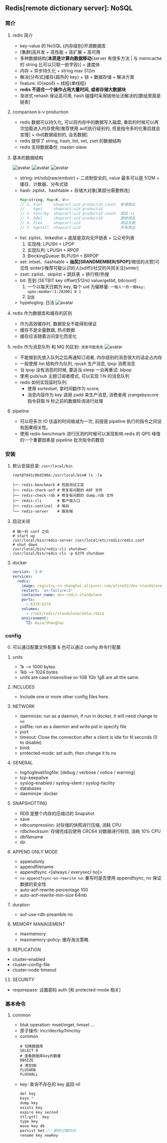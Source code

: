 ## Redis[remote dictionary server]: NoSQL

### 简介

1. redis 简介

   - key-value 的 NoSQL {内存级别}开源数据库
   - [集群]高并发 + 高性能 + 高扩展 + 高可用
   - 多种数据结构[**本质是计算向数据移动**{server 有很多方法 | 与 memcache 的 string 比可以只取一些字段}] + 速度快
   - 内存 + 异步持久化 + string max 512m
   - 解决[分布式]缓存{超热的 key} + 锁 + 数据存储 + 解决方案
   - feature: IO{epoll} + 线程{单线程}
   - **redis 不适合一个操作占用大量时间, 或者存储大数据块**
   - 渐进式 rehash 保证高可用, hash 碰撞时采用链地址法解决的[数组里面是链表]

2. comparison k-v production

   - redis 数据可以持久化, 可以将内存中的数据写入磁盘, 重启的时候可以再次加载进入内存使用[推荐使用 aof[执行级别的, 但是指令多的化重启就会变慢] + rbd[数据级别的, 会丢数据]
   - redis 提供了 string, hash, list, set, zset 的数据结构
   - redis 支持数据备份, master-slave

3. 基本的数据结构

   ![avatar](/static/image/db/redis-data-generic.png)
   ![avatar](/static/image/db/redis-data-struct.png)
   ![avatar](/static/image/db/rredis-data.png)

   - string: int/sds[raw/embstr] + 二进制安全的, value 最多可以是 512M + 缓存、计数器、分布式锁
   - hash: ziplist、hashtable + 存储大对象[某部分需要修改]
     ```java
     Map<string, Map<K, V>>
     // 1. hset     shopcart:uid productid count  新增商品
     //    hget     shopcart:uid productid
     // 2. hincrby  shopcart:uid productid count  商品 +1
     // 3. hdel     shopcart:uid productid        删除商品
     // 4. hlen     shopcart:uid                  商品总数
     // 5. hgetall  shopcart:uid                  所有商品
     ```
   - list: ziplist、linkedlist + 底层是双向无环链表 + 公众号列表
     1. 实现栈: LPUSH + LPOP
     2. 实现队列: LPUSH + RPOP
     3. BlockingQueue: BLPUSH + BRPOP
   - set: intset、hashtable + **抽奖[SRANDMEMBER/SPOP]**/微信的点赞[可见性 sinter]/推荐可能认识的人[sdiff]/社交的共同关注[sinter]
   - zset: ziplist、skiplist + 跳跃表 + 排行榜/热搜
   - bit: 签到 [SETBIT key offset(512m) value/getbit, bitcount]
     1. 一个以每天日期为 key, 每个 uid 为偏移量: `一個人一月一個key: upms:member:1:202001 0 1`
     2. [link](https://github.com/Alice52/Alice52/issues/58#issue-971076463)
   - hypeloglog: 日活
     ![avatar](https://user-images.githubusercontent.com/42330329/169218334-ec9a9480-f47b-4a83-9d49-f8581fc2ad84.png)

4. redis 作为数据库和缓存的区别

   - 作为高效缓存时, 数据安全不能得到保证
   - 缓存不是全量数据, 热点数据
   - 缓存应该随着访问变化而变化

5. redis 作为消息队列 和 MQ 的区别: `消息可能丢失`
   ![avatar](/static/image/db/redis-mq.png)

   - 不能做到先放入队列之后再通知订阅者, 内存级别的消息很大的话会占内存
   - 一般使用 list 结构作为队列, rpush 生产消息, lpop 消费消息
   - 当 lpop 没有消息的时候, 要适当 sleep 一会再重试: blpop
   - 使用 pub/sub 主题订阅者模式, 可以实现 1:N 的消息队列
   - redis 如何实现延时队列:
     - 使用 sortedset, 拿时间戳作为 score,
     - 消息内容作为 key 调用 zadd 来生产消息, 消费者用 zrangebyscore 指令获取 N 秒之前的数据轮询进行处理

6. pipeline

   - 可以将多次 IO 往返的时间缩减为一次, 前提是 pipeline 执行的指令之间没有因果相关性。
   - 使用 redis-benchmark 进行压测的时候可以发现影响 redis 的 QPS 峰值的一个重要因素是 pipeline 批次指令的数目

### 安装

1. 默认安装目录: `/usr/local/bin`

   ```shell
   root@7d41c0bd290a:/usr/local/bin# ls -la

   ├── redis-benchmark # 性能测试工具
   ├── redis-check-aof # 修复有问题的 AOF 文件
   ├── redis-check-rdb # 修复有问题的 dump.rdb 文件
   ├── redis-cli       # 客户端入口
   ├── redis-sentinel  # 哨兵
   └── redis-server    # 服务端
   ```

2. 启动关闭

   ```shell
   # 搞一份 conf 之后
   # start up
   /usr/local/bin/redis-server /usr/local/etc/redis/redis.conf
   # shut down
   /usr/local/bin/redis-cli shutdown
   /usr/local/bin/redis-cli -p 6379 shutdown
   ```

3. docker

   ```yaml
   version: '3.0'
   services:
     redis:
       image: registry.cn-shanghai.aliyuncs.com/alice52/dev-standalone-redis:20200930.4e34876
       restart: 'on-failure:3'
       container_name: dev-redis-standalone
       ports:
         - 6379:6379
       volumes:
         - /root/redis/standalone/data:/data
       environment:
         TZ: Asia/Shanghai
   ```

### config

0. 可以通过配置文件配置 & 也可以通过 config 命令行配置
1. units

   - 1k --> 1000 bytes
   - 1kb --> 1024 bytes
   - units are case insensitive so 1GB 1Gb 1gB are all the same.

2. INCLUDES

   - Include one or more other config files here.

3. NETWORK

   - daeminize: run as a daemon, if run in docker, it will need change to `no`
   - pidfile: run as a daemon and write pid in specify file
   - port
   - timeout: Close the connection after a client is idle for N seconds (0 to disable)
   - bind:
   - protected-mode: set auth, then change it to no

4. GENERAL

   - log/loglevel/logfile: [debug / verbose / notice / warning]
   - tcp-keepalive
   - syslog-enabled / syslog-ident / syslog-facility
   - databases
   - daeminize: docker

5. SNAPSHOTTING

   - RDB 是整个内存的压缩过的 Snapshot
   - save <seconds> <change>
   - rdbcompression: 对存储的快照进行压缩, 消耗 CPU
   - rdbchecksum: 存储完成后使用 CRC64 对数据进行校验, 消耗 10% CPU
   - dbfilename
   - dir

6. APPEND ONLY MODE

   - appendonly
   - appendfilename
   - appendfsync <[always / everysec/ no]>
   - `no-appendfsync-on-rewrite no`: 重写时是否使用 appendfsync, no 保证数据的安全性
   - auto-aof-rewrite-percentage 100
   - auto-aof-rewrite-min-size 64mb

7. duration

   - aof-use-rdb-preamble no

8. MEMORY MANAGEMENT

   - maxmemory:
   - maxmemory-policy: 缓存淘汰策略

9. REPLICATION

- cluster-enabled
- cluster-config-file
- cluster-node-timeout

11. SECURITY

- requirepass: 设置密码 auth [和 protected-mode 相关]

### 基本命令

1. common

   - bluk operation: mset/mget, hmset ...
   - 原子操作: incr/decrby/hincrby
   - common
     ```shell
     # 切换数据库
     SELECT 0
     # 查看数据库key的数量
     DBSIZE
     # 清空DB
     FLUSHDB
     FLUSHALL
     ```
   - key: 查询不存在的 key 返回 nil
     ```js
     del key
     keys *
     dump key
     exists key
     expire key second
     ttl/pttl  key
     type key
     move key db
     persist ket // 删除过期时间
     rename key newKey
     ```
